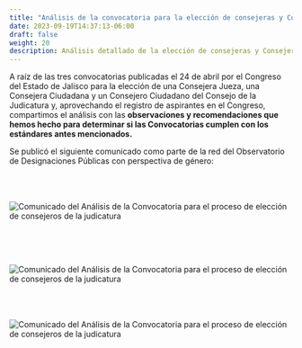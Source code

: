 ```yaml
---
title: "Análisis de la convocatoria para la elección de consejeras y Consejero de la Judicatura"
date: 2023-09-19T14:37:13-06:00
draft: false
weight: 20
description: Análisis detallado de la elección de consejeras y Consejero de la Judicatura. Nuestros 11 pasos para una designación ejemplar
---
```


<!--more-->
A raíz de las tres convocatorias publicadas el 24 de abril por el Congreso del Estado de Jalisco para la elección de una Consejera Jueza, una Consejera Ciudadana y un Consejero Ciudadano del Consejo de la Judicatura y, aprovechando el registro de aspirantes en el Congreso, compartimos el análisis con las **observaciones y recomendaciones que hemos hecho para determinar si las Convocatorias cumplen con los estándares antes mencionados.**

Se publicó el siguiente comunicado como parte de la red del Observatorio de Designaciones Públicas con perspectiva de género:
<img src="/trabajo/comunicado-analisis-convocatoria-1.png" alt="Comunicado del Análisis de la Convocatoria para el proceso de elección de consejeros de la judicatura" style="margin-top: 4rem;">

<img src="/trabajo/comunicado-analisis-convocatoria-2.png" alt="Comunicado del Análisis de la Convocatoria para el proceso de elección de consejeros de la judicatura" style="margin-top: 4rem;">

<img src="/trabajo/comunicado-analisis-convocatoria-3.png" alt="Comunicado del Análisis de la Convocatoria para el proceso de elección de consejeros de la judicatura" style="margin-top: 4rem;">


